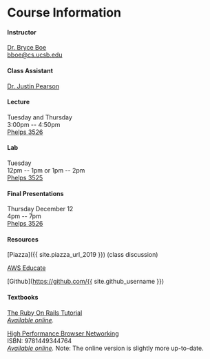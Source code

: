 # Course Information

#### Instructor

[Dr. Bryce Boe](https://sites.cs.ucsb.edu/~bboe/)  
[bboe@cs.ucsb.edu](mailto:bboe@cs.ucsb.edu)

#### Class Assistant

[Dr. Justin Pearson](https://justinppearson.com)

#### Lecture

Tuesday and Thursday  
3:00pm -- 4:50pm  
[Phelps 3526](http://mapdev.geog.ucsb.edu/?searchResult=%7B%22tags%22:%22PHELPS%20HALL%203526%20Phelps%20Hall%20PHELP%22,%22fid%22:%2252689%22,%22category%22:%22rooms%22,%22location%22:%22PHELPS%20HALL%203526%22,%22label%22:%22PHELPS%20HALL%203526%22,%22geometry%22:%7B%22type%22:%22polygon%22,%22rings%22:%5B%5B%5B-13341034.4778,4084817.0509%5D,%5B-13341034.4773,4084816.5569%5D,%5B-13341034.4697,4084809.2695%5D,%5B-13341034.4696,4084809.1151%5D,%5B-13341045.2894,4084809.1038%5D,%5B-13341045.2895,4084809.2582%5D,%5B-13341045.4124,4084809.258%5D,%5B-13341045.4131,4084809.9991%5D,%5B-13341045.4145,4084811.2343%5D,%5B-13341045.42,4084816.5454%5D,%5B-13341045.2969,4084816.5456%5D,%5B-13341045.2975,4084817.0396%5D,%5B-13341045.4204,4084817.0395%5D,%5B-13341045.4251,4084821.517%5D,%5B-13341045.4263,4084822.7521%5D,%5B-13341045.428,4084824.327%5D,%5B-13341045.305,4084824.3271%5D,%5B-13341045.3052,4084824.4815%5D,%5B-13341034.4854,4084824.4927%5D,%5B-13341034.4852,4084824.3383%5D,%5B-13341034.4778,4084817.0509%5D%5D%5D,%22_ring%22:0,%22spatialReference%22:%7B%22wkid%22:102100%7D,%22_centroid%22:null,%22_extent%22:%7B%22xmin%22:-13341045.428,%22ymin%22:4084809.1038,%22xmax%22:-13341034.4696,%22ymax%22:4084824.4927,%22spatialReference%22:%7B%22wkid%22:102100%7D%7D,%22_partwise%22:null%7D%7D&xmin=-13341136&ymin=4084737&xmax=-13340944&ymax=4084897)

#### Lab

Tuesday  
12pm -- 1pm or 1pm -- 2pm  
[Phelps 3525](http://mapdev.geog.ucsb.edu/?searchResult=%7B%22tags%22:%22PHELPS%20HALL%203525%20Phelps%20Hall%20PHELP%22,%22fid%22:%2252693%22,%22category%22:%22rooms%22,%22location%22:%22PHELPS%20HALL%203525%22,%22label%22:%22PHELPS%20HALL%203525%22,%22geometry%22:%7B%22type%22:%22polygon%22,%22rings%22:%5B%5B%5B-13341048.8674,4084821.2355%5D,%5B-13341048.8631,4084817.0359%5D,%5B-13341048.986,4084817.0359%5D,%5B-13341048.9855,4084816.5418%5D,%5B-13341048.8625,4084816.5418%5D,%5B-13341048.858,4084812.0953%5D,%5B-13341048.8567,4084810.8602%5D,%5B-13341048.855,4084809.2545%5D,%5B-13341048.9781,4084809.2543%5D,%5B-13341048.9779,4084809.0999%5D,%5B-13341055.9861,4084809.0926%5D,%5B-13341056.6008,4084809.092%5D,%5B-13341059.7975,4084809.0887%5D,%5B-13341059.7977,4084809.2431%5D,%5B-13341059.8053,4084816.5305%5D,%5B-13341059.8058,4084817.0246%5D,%5B-13341059.8134,4084824.3119%5D,%5B-13341059.8135,4084824.4663%5D,%5B-13341048.9937,4084824.4776%5D,%5B-13341048.9936,4084824.3232%5D,%5B-13341048.8706,4084824.3234%5D,%5B-13341048.8686,4084822.4706%5D,%5B-13341048.8674,4084821.2355%5D%5D%5D,%22_ring%22:0,%22spatialReference%22:%7B%22wkid%22:102100%7D,%22_centroid%22:null,%22_extent%22:%7B%22xmin%22:-13341059.8135,%22ymin%22:4084809.0887,%22xmax%22:-13341048.855,%22ymax%22:4084824.4776,%22spatialReference%22:%7B%22wkid%22:102100%7D%7D,%22_partwise%22:null%7D%7D&xmin=-13341150&ymin=4084737&xmax=-13340959&ymax=4084897)

#### Final Presentations

Thursday December 12  
4pm -- 7pm  
[Phelps 3526](http://mapdev.geog.ucsb.edu/?searchResult=%7B%22tags%22:%22PHELPS%20HALL%203526%20Phelps%20Hall%20PHELP%22,%22fid%22:%2252689%22,%22category%22:%22rooms%22,%22location%22:%22PHELPS%20HALL%203526%22,%22label%22:%22PHELPS%20HALL%203526%22,%22geometry%22:%7B%22type%22:%22polygon%22,%22rings%22:%5B%5B%5B-13341034.4778,4084817.0509%5D,%5B-13341034.4773,4084816.5569%5D,%5B-13341034.4697,4084809.2695%5D,%5B-13341034.4696,4084809.1151%5D,%5B-13341045.2894,4084809.1038%5D,%5B-13341045.2895,4084809.2582%5D,%5B-13341045.4124,4084809.258%5D,%5B-13341045.4131,4084809.9991%5D,%5B-13341045.4145,4084811.2343%5D,%5B-13341045.42,4084816.5454%5D,%5B-13341045.2969,4084816.5456%5D,%5B-13341045.2975,4084817.0396%5D,%5B-13341045.4204,4084817.0395%5D,%5B-13341045.4251,4084821.517%5D,%5B-13341045.4263,4084822.7521%5D,%5B-13341045.428,4084824.327%5D,%5B-13341045.305,4084824.3271%5D,%5B-13341045.3052,4084824.4815%5D,%5B-13341034.4854,4084824.4927%5D,%5B-13341034.4852,4084824.3383%5D,%5B-13341034.4778,4084817.0509%5D%5D%5D,%22_ring%22:0,%22spatialReference%22:%7B%22wkid%22:102100%7D,%22_centroid%22:null,%22_extent%22:%7B%22xmin%22:-13341045.428,%22ymin%22:4084809.1038,%22xmax%22:-13341034.4696,%22ymax%22:4084824.4927,%22spatialReference%22:%7B%22wkid%22:102100%7D%7D,%22_partwise%22:null%7D%7D&xmin=-13341136&ymin=4084737&xmax=-13340944&ymax=4084897)

#### Resources

[Piazza]({{ site.piazza_url_2019 }}) (class discussion)

[AWS Educate](https://www.awseducate.com/Registration?apptype=student&courseview=true)

[Github](https://github.com/{{ site.github_username }})

#### Textbooks

[The Ruby On Rails Tutorial](https://www.railstutorial.org/)  
_[Available online](https://www.railstutorial.org/book)._

[High Performance Browser Networking](https://www.amazon.com/High-Performance-Browser-Networking-performance/dp/1449344763)  
ISBN: 9781449344764  
_[Available online](https://hpbn.co/)._
Note: The online version is slightly more up-to-date.
